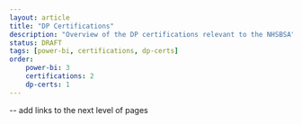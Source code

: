 ```yaml
---
layout: article
title: "DP Certifications"
description: "Overview of the DP certifications relevant to the NHSBSA"
status: DRAFT
tags: [power-bi, certifications, dp-certs]
order: 
    power-bi: 3
    certifications: 2
    dp-certs: 1
---
```


-- add links to the next level of pages